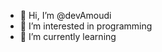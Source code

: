 - 👋 Hi, I’m @devAmoudi
- 👀 I’m interested in programming
- 🌱 I’m currently learning

<!---
devAmoudi is a ✨ special ✨ repository because its `README.md` (this file) appears on your GitHub profile.
You can click the Preview link to take a look at your changes.
--->
